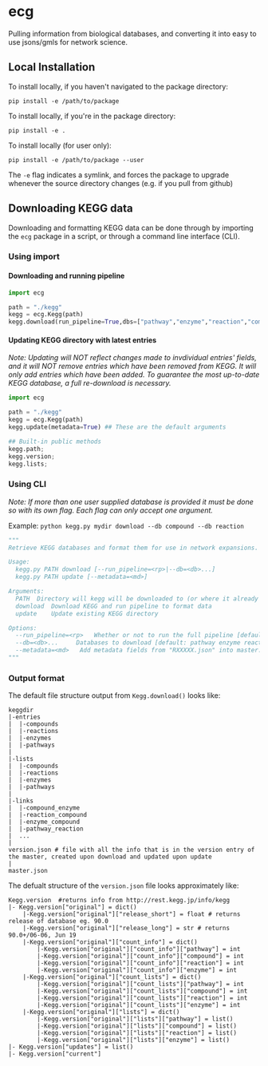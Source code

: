 # ecg
Pulling information from biological databases, and converting it into easy to use jsons/gmls for network science.

## Local Installation

To install locally, if you haven't navigated to the package directory:

`pip install -e /path/to/package` 

To install locally, if you're in the package directory:

`pip install -e .` 

To install locally (for user only):

`pip install -e /path/to/package --user` 

The `-e` flag indicates a symlink, and forces the package to upgrade whenever the source directory changes (e.g. if you pull from github)

## Downloading KEGG data

Downloading and formatting KEGG data can be done through by importing the `ecg` package in a script, or through a command line interface (CLI).

### Using import

#### Downloading and running pipeline

```python
import ecg

path = "./kegg"
kegg = ecg.Kegg(path)
kegg.download(run_pipeline=True,dbs=["pathway","enzyme","reaction","compound"]) ## These are the default arguments
```

#### Updating KEGG directory with latest entries

*Note: Updating will NOT reflect changes made to invdividual entries' fields, and it will NOT remove entries which have been removed from KEGG. It will only add entries which have been added. To guarantee the most up-to-date KEGG database, a full re-download is necessary.*

```python
import ecg

path = "./kegg"
kegg = ecg.Kegg(path)
kegg.update(metadata=True) ## These are the default arguments

## Built-in public methods
kegg.path;
kegg.version;
kegg.lists;
```



### Using CLI

*Note: If more than one user supplied database is provided it must be done so with its own flag. Each flag can only accept one argument.*

Example: `python kegg.py mydir download --db compound --db reaction`

```python
"""
Retrieve KEGG databases and format them for use in network expansions.

Usage:
  kegg.py PATH download [--run_pipeline=<rp>|--db=<db>...]
  kegg.py PATH update [--metadata=<md>]

Arguments:
  PATH  Directory will kegg will be downloaded to (or where it already exists)  
  download  Download KEGG and run pipeline to format data
  update    Update existing KEGG directory     

Options:
  --run_pipeline=<rp>   Whether or not to run the full pipeline [default: True]
  --db=<db>...     Databases to download [default: pathway enzyme reaction compound] 
  --metadata=<md>   Add metadata fields from "RXXXXX.json" into master.json [default: True]
"""
```

### Output format

The default file structure output from `Kegg.download()` looks like:

```
keggdir
|-entries
|  |-compounds 
|  |-reactions 
|  |-enzymes 
|  |-pathways 
|
|-lists
|  |-compounds 
|  |-reactions 
|  |-enzymes 
|  |-pathways 
|
|-links
|  |-compound_enzyme
|  |-reaction_compound
|  |-enzyme_compound
|  |-pathway_reaction
|  ...
|
version.json # file with all the info that is in the version entry of the master, created upon download and updated upon update
|
master.json
```

The defualt structure of the `version.json` file looks approximately like:

```
Kegg.version  #returns info from http://rest.kegg.jp/info/kegg
|- Kegg.version["original"] = dict()
    |-Kegg.version["original"]["release_short"] = float # returns release of database eg. 90.0
    |-Kegg.version["original"]["release_long"] = str # returns 90.0+/06-06, Jun 19
    |-Kegg.version["original"]["count_info"] = dict()
        |-Kegg.version["original"]["count_info"]["pathway"] = int
        |-Kegg.version["original"]["count_info"]["compound"] = int
        |-Kegg.version["original"]["count_info"]["reaction"] = int
        |-Kegg.version["original"]["count_info"]["enzyme"] = int
    |-Kegg.version["original"]["count_lists"] = dict()
        |-Kegg.version["original"]["count_lists"]["pathway"] = int
        |-Kegg.version["original"]["count_lists"]["compound"] = int
        |-Kegg.version["original"]["count_lists"]["reaction"] = int
        |-Kegg.version["original"]["count_lists"]["enzyme"] = int
    |-Kegg.version["original"]["lists"] = dict()
        |-Kegg.version["original"]["lists"]["pathway"] = list()
        |-Kegg.version["original"]["lists"]["compound"] = list()
        |-Kegg.version["original"]["lists"]["reaction"] = list()
        |-Kegg.version["original"]["lists"]["enzyme"] = list()
|- Kegg.version["updates"] = list()
|- Kegg.version["current"]
```